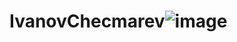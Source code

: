 # IvanovChecmarev![image](https://user-images.githubusercontent.com/98593365/220454938-6e393d3f-9ed4-422f-a33f-1510f34654ed.png)
